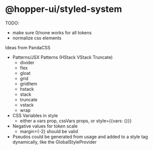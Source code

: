 # @hopper-ui/styled-system

TODO:
- make sure 0/none works for all tokens
- normalize css elements

Ideas from PandaCSS
- Patterns/JSX Patterns (HStack VStack Truncate)
    - divider
    - flex
    - gloat
    - grid
    - gridItem
    - hstack
    - stack
    - truncate
    - vstack
    - wrap
- CSS Variables in style
    - either a vars prop, cssVars props, or style={{vars: {}}}
- Negative values for token scale
    -   margin={-2} should be valid
- Pseudos could be generated from usage and added to a style tag dynamically, like the GlobalStyleProvider
